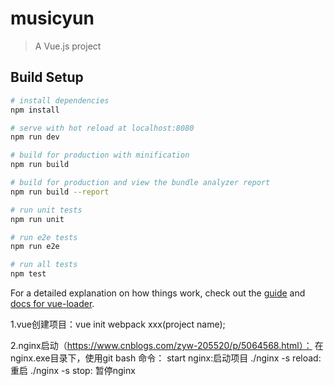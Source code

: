 # musicyun

> A Vue.js project

## Build Setup

``` bash
# install dependencies
npm install

# serve with hot reload at localhost:8080
npm run dev

# build for production with minification
npm run build

# build for production and view the bundle analyzer report
npm run build --report

# run unit tests
npm run unit

# run e2e tests
npm run e2e

# run all tests
npm test
```

For a detailed explanation on how things work, check out the [guide](http://vuejs-templates.github.io/webpack/) and [docs for vue-loader](http://vuejs.github.io/vue-loader).


1.vue创建项目：vue init webpack xxx(project name);

2.nginx启动（https://www.cnblogs.com/zyw-205520/p/5064568.html）：
在nginx.exe目录下，使用git bash
命令：
start nginx:启动项目
./nginx -s reload: 重启
./nginx -s stop: 暂停nginx
